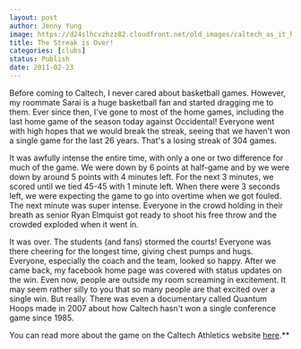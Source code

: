 ```yaml
---
layout: post
author: Jenny Yung
image: https://d24slhcvzhzz82.cloudfront.net/old_images/caltech_as_it_happens/6a0105349b8251970b014e5f67a396970c.jpg
title: The Streak is Over! 
categories: [clubs]
status: Publish
date: 2011-02-23
---
```


Before coming to Caltech, I never cared about basketball games. However, my roommate Sarai is a huge basketball fan and started dragging me to them. Ever since then, I've gone to most of the home games, including the last home game of the season today against Occidental! Everyone went with high hopes that we would break the streak, seeing that we haven't won a single game for the last 26 years. That's a losing streak of 304 games.

It was awfully intense the entire time, with only a one or two difference for much of the game. We were down by 6 points at half-game and by we were down by around 5 points with 4 minutes left. For the next 3 minutes, we scored until we tied 45-45 with 1 minute left. When there were 3 seconds left, we were expecting the game to go into overtime when we got fouled. The next minute was super intense. Everyone in the crowd holding in their breath as senior Ryan Elmquist got ready to shoot his free throw and the crowded exploded when it went in.

It was over. The students (and fans) stormed the courts! Everyone was there cheering for the longest time, giving chest pumps and hugs. Everyone, especially the coach and the team, looked so happy. After we came back, my facebook home page was covered with status updates on the win. Even now, people are outside my room screaming in excitement. It may seem rather silly to you that so many people are that excited over a single win. But really. There was even a documentary called Quantum Hoops made in 2007 about how Caltech hasn't won a single conference game since 1985.

You can read more about the game on the Caltech Athletics website [here](https://gocaltech.com/sports/mbkb/2010-11/releases/20110223mscsko).**

